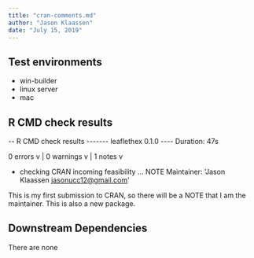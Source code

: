 ```yaml
---
title: "cran-comments.md"
author: "Jason Klaassen"
date: "July 15, 2019"
---
```




## Test environments

* win-builder
* linux server
* mac


## R CMD check results

-- R CMD check results ------- leaflethex 0.1.0 ----
Duration: 47s

0 errors v | 0 warnings v | 1 notes v

* checking CRAN incoming feasibility ... NOTE
Maintainer: 'Jason Klaassen <jasonucc12@gmail.com>'


This is my first submission to CRAN, so there will be a NOTE that I am the maintainer.
This is also a new package.

## Downstream Dependencies

There are none